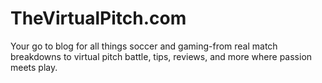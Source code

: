 # TheVirtualPitch.com
Your go to blog for all things soccer and gaming-from real match breakdowns to virtual pitch battle, tips, reviews, and more where passion meets play.
